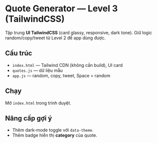 # Quote Generator — Level 3 (TailwindCSS)
Tập trung **UI TailwindCSS** (card glassy, responsive, dark tone). Giữ logic random/copy/tweet từ Level 2 để app dùng được.

## Cấu trúc
- `index.html` — Tailwind CDN (không cần build), UI card
- `quotes.js` — dữ liệu mẫu
- `app.js` — random, copy, tweet, Space = random

## Chạy
Mở `index.html` trong trình duyệt.

## Nâng cấp gợi ý
- Thêm dark-mode toggle với `data-theme`.
- Thêm badge hiển thị **category** của quote.
